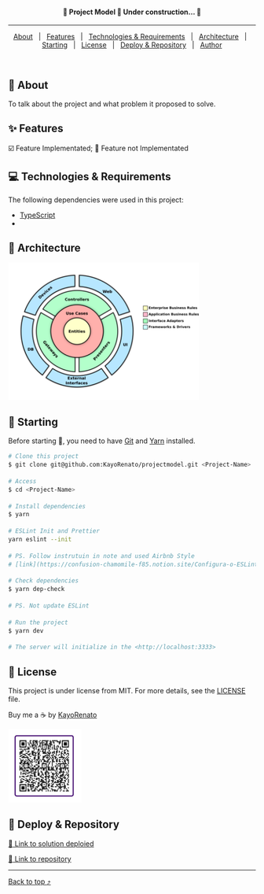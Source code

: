 <!-- <div align="center" id="top"> 
  <img src="./.github/app.gif" alt="Project Model" />
</div> -->

<h4 align="center">
 🚧  Project Model 🚀 Under construction...  🚧
</h4>

<hr>

<p align="center">
  <a href="#dart-about">About</a> &#xa0; | &#xa0;
  <a href="#sparkles-features">Features</a> &#xa0; | &#xa0;
  <a href="#computer-technologies-&-requirements">Technologies & Requirements</a> &#xa0; | &#xa0;
  <a href="#art-architecture">Architecture</a> &#xa0; | &#xa0;
  <a href="#checkered_flag-starting">Starting</a> &#xa0; | &#xa0;
  <a href="#memo-license">License</a> &#xa0; | &#xa0;
  <a href="#gen-deploy-&-repository">Deploy & Repository</a> &#xa0; | &#xa0;
  <a href="https://github.com/KayoRenato" target="_blank">Author</a>
</p>

<br>

## :dart: About ##

To talk about the project and what problem it proposed to solve.

## :sparkles: Features ##

:ballot_box_with_check: Feature Implementated;
:black_square_button: Feature not Implementated

## :computer: Technologies & Requirements ##

The following dependencies were used in this project:

- [TypeScript](https://www.typescriptlang.org/)
-

## :art: Architecture ##

<img src="public/CA.png" alt="buy me a coffee" width="388" height="279">

## :checkered_flag: Starting ##

Before starting :checkered_flag:, you need to have [Git](https://git-scm.com) and [Yarn](https://yarnpkg.com/) installed.

```bash
# Clone this project
$ git clone git@github.com:KayoRenato/projectmodel.git <Project-Name> 

# Access
$ cd <Project-Name>

# Install dependencies
$ yarn

# ESLint Init and Prettier
yarn eslint --init

# PS. Follow instrutuin in note and used Airbnb Style
# [link](https://confusion-chamomile-f85.notion.site/Configura-o-ESLint-e-Prettier-8beb2ee9e81641328258b717d1ca07e2)

# Check dependencies
$ yarn dep-check

# PS. Not update ESLint

# Run the project
$ yarn dev

# The server will initialize in the <http://localhost:3333>
```

## :memo: License ##

This project is under license from MIT. For more details, see the [LICENSE](License.md) file.

Buy me a :coffee: by <a href="https://www.linkedin.com/in/kayo-renato/" target="_blank">KayoRenato</a>

<img src="public/buy_coffee.jpeg" alt="buy me a coffee" width="150" height="150">

## :gem: Deploy & Repository ##

<a href="https://www.kayoio.com" target="_blank">:rocket: Link to solution deploied</a>

<a href="https://github.com/KayoRenato" target="_blank">:octopus: Link to repository</a>

---

<a href="#top">Back to top :arrow_heading_up:</a>
